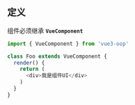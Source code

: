 ## 定义

组件必须继承 **`VueComponent`**

```typescript
import { VueComponent } from 'vue3-oop'

class Foo extends VueComponent {
  render() {
    return (
      <div>我是组件UI</div>
    )
  }
}
```
